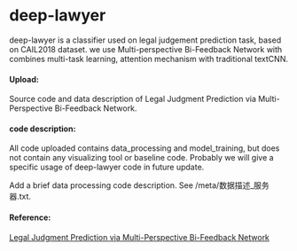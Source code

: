 deep-lawyer
==
deep-lawyer is a classifier used on legal judgement prediction task, based on CAIL2018 dataset. we use Multi-perspective Bi-Feedback Network with combines multi-task learning, attention mechanism with traditional textCNN. 

#### Upload:

Source code and data description of Legal Judgment Prediction via Multi-Perspective Bi-Feedback Network.

#### code description:

All code uploaded contains data_processing and model_training, but does not contain any visualizing tool or baseline code.
Probably we will give a specific usage of deep-lawyer code in future update.

Add a brief data processing code description. See /meta/数据描述_服务器.txt.


#### Reference:
[Legal Judgment Prediction via Multi-Perspective Bi-Feedback Network](https://arxiv.org/abs/1905.03969)
